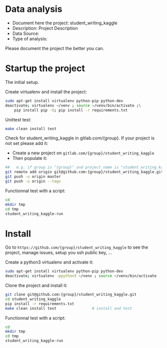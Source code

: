 # Data analysis
- Document here the project: student_writing_kaggle
- Description: Project Description
- Data Source:
- Type of analysis:

Please document the project the better you can.

# Startup the project

The initial setup.

Create virtualenv and install the project:
```bash
sudo apt-get install virtualenv python-pip python-dev
deactivate; virtualenv ~/venv ; source ~/venv/bin/activate ;\
    pip install pip -U; pip install -r requirements.txt
```

Unittest test:
```bash
make clean install test
```

Check for student_writing_kaggle in gitlab.com/{group}.
If your project is not set please add it:

- Create a new project on `gitlab.com/{group}/student_writing_kaggle`
- Then populate it:

```bash
##   e.g. if group is "{group}" and project_name is "student_writing_kaggle"
git remote add origin git@github.com:{group}/student_writing_kaggle.git
git push -u origin master
git push -u origin --tags
```

Functionnal test with a script:

```bash
cd
mkdir tmp
cd tmp
student_writing_kaggle-run
```

# Install

Go to `https://github.com/{group}/student_writing_kaggle` to see the project, manage issues,
setup you ssh public key, ...

Create a python3 virtualenv and activate it:

```bash
sudo apt-get install virtualenv python-pip python-dev
deactivate; virtualenv -ppython3 ~/venv ; source ~/venv/bin/activate
```

Clone the project and install it:

```bash
git clone git@github.com:{group}/student_writing_kaggle.git
cd student_writing_kaggle
pip install -r requirements.txt
make clean install test                # install and test
```
Functionnal test with a script:

```bash
cd
mkdir tmp
cd tmp
student_writing_kaggle-run
```
